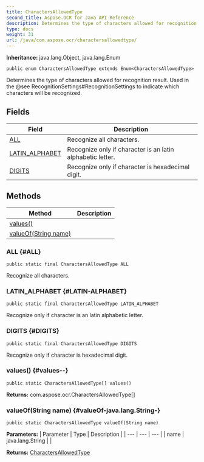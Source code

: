 ```yaml
---
title: CharactersAllowedType
second_title: Aspose.OCR for Java API Reference
description: Determines the type of characters allowed for recognition result.
type: docs
weight: 31
url: /java/com.aspose.ocr/charactersallowedtype/
---
```


**Inheritance:**
java.lang.Object, java.lang.Enum
```
public enum CharactersAllowedType extends Enum<CharactersAllowedType>
```

Determines the type of characters allowed for recognition result. Used in the @see RecognitionSettings\#RecognitionSettings to indicate which characters will be recognized.
## Fields

| Field | Description |
| --- | --- |
| [ALL](#ALL) | Recognize all characters. |
| [LATIN_ALPHABET](#LATIN-ALPHABET) | Recognize only if character is an latin alphabetic letter. |
| [DIGITS](#DIGITS) | Recognize only if character is hexadecimal digit. |
## Methods

| Method | Description |
| --- | --- |
| [values()](#values--) |  |
| [valueOf(String name)](#valueOf-java.lang.String-) |  |
### ALL {#ALL}
```
public static final CharactersAllowedType ALL
```


Recognize all characters.

### LATIN_ALPHABET {#LATIN-ALPHABET}
```
public static final CharactersAllowedType LATIN_ALPHABET
```


Recognize only if character is an latin alphabetic letter.

### DIGITS {#DIGITS}
```
public static final CharactersAllowedType DIGITS
```


Recognize only if character is hexadecimal digit.

### values() {#values--}
```
public static CharactersAllowedType[] values()
```




**Returns:**
com.aspose.ocr.CharactersAllowedType[]
### valueOf(String name) {#valueOf-java.lang.String-}
```
public static CharactersAllowedType valueOf(String name)
```




**Parameters:**
| Parameter | Type | Description |
| --- | --- | --- |
| name | java.lang.String |  |

**Returns:**
[CharactersAllowedType](../../com.aspose.ocr/charactersallowedtype)

